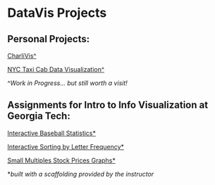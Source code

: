 # DataVis Projects

## Personal Projects:

[CharliVis^](https://ardenwd.github.io/DataVis/lyrics)

[NYC Taxi Cab Data Visualization^](https://ardenwd.github.io/DataVis/taxiVis)

^_Work in Progress... but still worth a visit!_

## Assignments for Intro to Info Visualization at Georgia Tech:

[Interactive Baseball Statistics\*](https://ardenwd.github.io/DataVis/lab3/activity_3/index.html)

[Interactive Sorting by Letter Frequency\*](https://ardenwd.github.io/DataVis/lab5/activity3/index.html)

[Small Multiples Stock Prices Graphs\*](https://ardenwd.github.io/DataVis/lab4/activities_3/index.html)

\*_built with a scaffolding provided by the instructor_
